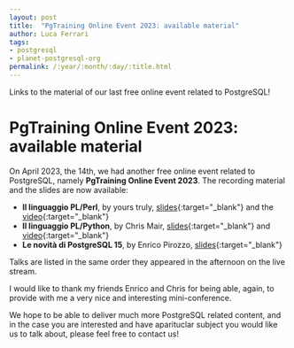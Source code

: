 ```yaml
---
layout: post
title:  "PgTraining Online Event 2023: available material"
author: Luca Ferrari
tags:
- postgresql
- planet-postgresql-org
permalink: /:year/:month/:day/:title.html
---
```

Links to the material of our last free online event related to PostgreSQL!

# PgTraining Online Event 2023: available material

On April 2023, the 14th, we had another free online event related to PostgreSQL, namely **PgTraining Online Event 2023**.
The recording material and the slides are now available:
- **Il linguaggio PL/Perl**, by yours truly, [slides](https://gitlab.com/pgtraining/slides/-/blob/master/webinar-20230414/2023_PGTRAINING_PLPERL.pdf){:target="_blank"} and the [video](https://vimeo.com/820564361){:target="_blank"}
- **Il linguaggio PL/Python**, by Chris Mair, [slides](https://gitlab.com/pgtraining/slides/-/blob/master/webinar-20230414/2023_PGTRAINING_PLPYTHON_V1.md){:target="_blank"} and [video](https://vimeo.com/817679597){:target="_blank"}
- **Le novità di PostgreSQL 15**, by Enrico Pirozzo, [slides](https://gitlab.com/pgtraining/slides/-/blob/master/webinar-20230414/pg15_new_features.pdf){:target="_blank"}

Talks are listed in the same order they appeared in the afternoon on the live stream.

I would like to thank my friends Enrico and Chris for being able, again, to provide with me a very nice and interesting mini-conference.

We hope to be able to deliver much more PostgreSQL related content, and in the case you are interested and have  aparituclar subject you would like us to talk about, please feel free to contact us!
